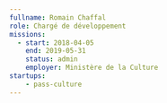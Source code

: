 ```yaml
---
fullname: Romain Chaffal
role: Chargé de développement
missions:
  - start: 2018-04-05
    end: 2019-05-31
    status: admin
    employer: Ministère de la Culture
startups:
    - pass-culture
---
```

